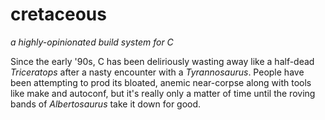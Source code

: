 # cretaceous

*a highly-opinionated build system for C*

Since the early '90s, C has been deliriously wasting away like a half-dead
*Triceratops* after a nasty encounter with a *Tyrannosaurus*. People have been
attempting to prod its bloated, anemic near-corpse along with tools like make
and autoconf, but it's really only a matter of time until the roving bands of
*Albertosaurus* take it down for good.
